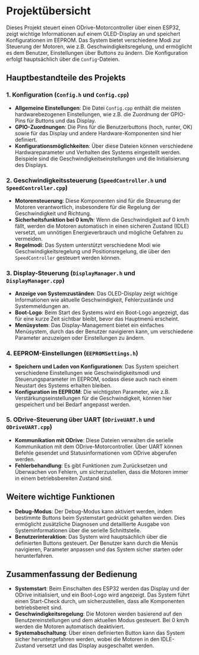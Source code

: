 
# Projektübersicht
Dieses Projekt steuert einen ODrive-Motorcontroller über einen ESP32, zeigt wichtige Informationen auf einem OLED-Display an und speichert Konfigurationen im EEPROM. Das System bietet verschiedene Modi zur Steuerung der Motoren, wie z.B. Geschwindigkeitsregelung, und ermöglicht es dem Benutzer, Einstellungen über Buttons zu ändern. Die Konfiguration erfolgt hauptsächlich über die `Config`-Dateien.

## Hauptbestandteile des Projekts

### 1. Konfiguration (`Config.h` und `Config.cpp`)
- **Allgemeine Einstellungen**: Die Datei `Config.cpp` enthält die meisten hardwarebezogenen Einstellungen, wie z.B. die Zuordnung der GPIO-Pins für Buttons und das Display.
- **GPIO-Zuordnungen**: Die Pins für die Benutzerbuttons (hoch, runter, OK) sowie für das Display und andere Hardware-Komponenten sind hier definiert.
- **Konfigurationsmöglichkeiten**: Über diese Dateien können verschiedene Hardwareparameter und Verhalten des Systems eingestellt werden. Beispiele sind die Geschwindigkeitseinstellungen und die Initialisierung des Displays.

### 2. Geschwindigkeitssteuerung (`SpeedController.h` und `SpeedController.cpp`)
- **Motorensteuerung**: Diese Komponenten sind für die Steuerung der Motoren verantwortlich, insbesondere für die Regelung der Geschwindigkeit und Richtung.
- **Sicherheitsfunktion bei 0 km/h**: Wenn die Geschwindigkeit auf 0 km/h fällt, werden die Motoren automatisch in einen sicheren Zustand (IDLE) versetzt, um unnötigen Energieverbrauch und mögliche Gefahren zu vermeiden.
- **Regelmodi**: Das System unterstützt verschiedene Modi wie Geschwindigkeitsregelung und Positionsregelung, die über den `SpeedController` gesteuert werden können.

### 3. Display-Steuerung (`DisplayManager.h` und `DisplayManager.cpp`)
- **Anzeige von Systemzuständen**: Das OLED-Display zeigt wichtige Informationen wie aktuelle Geschwindigkeit, Fehlerzustände und Systemmeldungen an.
- **Boot-Logo**: Beim Start des Systems wird ein Boot-Logo angezeigt, das für eine kurze Zeit sichtbar bleibt, bevor das Hauptmenü erscheint.
- **Menüsystem**: Das Display-Management bietet ein einfaches Menüsystem, durch das der Benutzer navigieren kann, um verschiedene Parameter anzuzeigen oder Einstellungen zu ändern.

### 4. EEPROM-Einstellungen (`EEPROMSettings.h`)
- **Speichern und Laden von Konfigurationen**: Das System speichert verschiedene Einstellungen wie Geschwindigkeitsmodi und Steuerungsparameter im EEPROM, sodass diese auch nach einem Neustart des Systems erhalten bleiben.
- **Konfiguration im EEPROM**: Die wichtigsten Parameter, wie z.B. Verstärkungseinstellungen für die Geschwindigkeit, können hier gespeichert und bei Bedarf angepasst werden.

### 5. ODrive-Steuerung über UART (`ODriveUART.h` und `ODriveUART.cpp`)
- **Kommunikation mit ODrive**: Diese Dateien verwalten die serielle Kommunikation mit dem ODrive-Motorcontroller. Über UART können Befehle gesendet und Statusinformationen vom ODrive abgerufen werden.
- **Fehlerbehandlung**: Es gibt Funktionen zum Zurücksetzen und Überwachen von Fehlern, um sicherzustellen, dass die Motoren immer in einem betriebsbereiten Zustand sind.

## Weitere wichtige Funktionen

- **Debug-Modus**: Der Debug-Modus kann aktiviert werden, indem bestimmte Buttons beim Systemstart gedrückt gehalten werden. Dies ermöglicht zusätzliche Diagnosen und detaillierte Ausgabe von Systeminformationen über die serielle Schnittstelle.
- **Benutzerinteraktion**: Das System wird hauptsächlich über die definierten Buttons gesteuert. Der Benutzer kann durch die Menüs navigieren, Parameter anpassen und das System sicher starten oder herunterfahren.

## Zusammenfassung der Bedienung
- **Systemstart**: Beim Einschalten des ESP32 werden das Display und der ODrive initialisiert, und ein Boot-Logo wird angezeigt. Das System führt einen Start-Check durch, um sicherzustellen, dass alle Komponenten betriebsbereit sind.
- **Geschwindigkeitsregelung**: Die Motoren werden basierend auf den Benutzereinstellungen und dem aktuellen Modus gesteuert. Bei 0 km/h werden die Motoren automatisch deaktiviert.
- **Systemabschaltung**: Über einen definierten Button kann das System sicher heruntergefahren werden, wobei die Motoren in den IDLE-Zustand versetzt und das Display ausgeschaltet werden.
